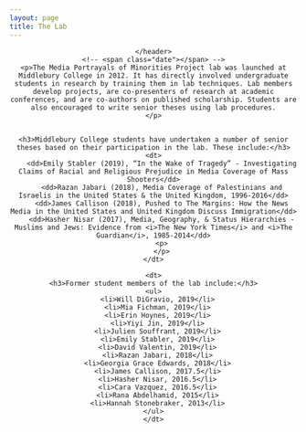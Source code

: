 ```yaml
---
layout: page
title: The Lab
---
```



<!-- Post -->
<section class="post">
    <header class="major">

    </header>
    <!-- <span class="date"></span> -->
    <p>The Media Portrayals of Minorities Project lab was launched at Middlebury College in 2012. It has directly involved undergraduate students in research by training them in lab techniques. Lab members develop projects, are co-presenters of research at academic conferences, and are co-authors on published scholarship. Students are also encouraged to write senior theses using lab procedures.
    </p>


    <h3>Middlebury College students have undertaken a number of senior theses based on their participation in the lab. These include:</h3>
    <dt>
        <dd>Emily Stabler (2019), “In the Wake of Tragedy” - Investigating Claims of Racial and Religious Prejudice in Media Coverage of Mass Shooters</dd>
        <dd>Razan Jabari (2018), Media Coverage of Palestinians and Israelis in the United States & the United Kingdom, 1996-2016</dd>
        <dd>James Callison (2018), Pushed to The Margins: How the News Media in the United States and United Kingdom Discuss Immigration</dd>
        <dd>Hasher Nisar (2017), Media, Geography, & Status Hierarchies - Muslims and Jews: Evidence from <i>The New York Times</i> and <i>The Guardian</i>, 1985-2014</dd>
        <p>
        </p>
    </dt>

    <dt>
    <h3>Former student members of the lab include:</h3>
    <ul>
      <li>Will DiGravio, 2019</li>
      <li>Mia Fichman, 2019</li>
      <li>Erin Hoynes, 2019</li>
      <li>Yiyi Jin, 2019</li>
      <li>Julien Souffrant, 2019</li>
      <li>Emily Stabler, 2019</li>
      <li>David Valentin, 2019</li>
      <li>Razan Jabari, 2018</li>
      <li>Georgia Grace Edwards, 2018</li>
      <li>James Callison, 2017.5</li>
      <li>Hasher Nisar, 2016.5</li>
      <li>Cara Vazquez, 2016.5</li>
      <li>Rana Abdelhamid, 2015</li>
      <li>Hannah Stonebraker, 2013</li>
    </ul>
    </dt>

</section>
